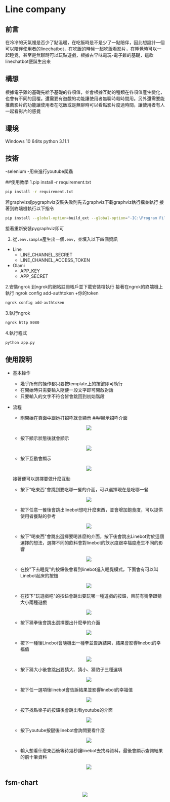 # Line company

## 前言
在冷冷的天氣裡是否少了點溫暖，在吃飯時是不是少了一點陪伴，因此想設計一個可以陪伴使用者的linechatbot，在吃飯的時候一起吃飯看影片，在睡覺時可以一起睡覺，甚至是無聊時可以玩點遊戲，根據古早味電玩-電子雞的基礎，這款linechatbot便誕生出來

## 構想
根據電子雞的基礎先給予基礎的各項值，並會根據互動的種類在各項值產生變化，也會有不同的回覆。還需要有遊戲的功能讓使用者無聊時殺時間用。另外還需要能推薦影片的功能讓使用者在吃飯或是無聊時可以看點影片度過時間，讓使用者有人一起看影片的感覺

## 環境
Windows 10 64its
python 3.11.1

## 技術
-selenium
    -用來進行youtube爬蟲

##使用教學
1.pip install -r requirement.txt
```sh
pip install -r requirement.txt
```

若graphviz或pygraphviz安裝失敗則先去graphviz下載graphviz執行檔並執行 
接著到終端機執行以下指令
```sh
pip install --global-option=build_ext --global-option="-IC:\Program Files\Graphviz\include" --global-option="-LC:\Program Files\Graphviz\lib" pygraphviz
```

接著重新安裝pygraphviz即可

3. 從`.env.sample`產生出一個`.env`，並填入以下四個資訊

- Line
    - LINE_CHANNEL_SECRET
    - LINE_CHANNEL_ACCESS_TOKEN
- Olami
    - APP_KEY
    - APP_SECRET

2.安裝ngrok
到ngrok的網站註冊帳戶並下載安裝檔執行
接著在ngrok的終端機上執行
ngrok config add-authtoken +你的token
```sh
ngrok config add-authtoken
```

3.執行ngrok
```sh
ngrok http 8080
```

4.執行程式
```sh
python app.py
```

## 使用說明
- 基本操作
    - 幾乎所有的操作都只要按template上的按鍵即可執行
    - 在開始時只需要輸入隨便一段文字即可開啟對話
    - 只要輸入的文字不符合皆會跳回到初始階段

- 流程
    - 剛開始在頁面中跟她打招呼就會顯示
    ###顯示招呼介面
    <p align=center>
        <img src="img/decision.jpg">
    </p>
    
    - 按下顯示狀態後就會顯示
    <p align=center>
        <img src="img/show_situation.jpg">
    </p>
    
    - 按下互動會顯示
    <p align=center>
        <img src="img/interaction.jpg">
    </p>
    
    接著便可以選擇要做什麼互動
    - 按下"吃東西"會跳到要吃哪一餐的介面，可以選擇現在是吃哪一餐
    <p align=center>
        <img src="img/choose_eat.jpg">
    </p>
    
    - 按下任意一餐後會跳出linebot想吃什麼東西，並會增加飽食度，可以提供使用者餐點的參考
    <p align=center>
        <img src="img/eat.jpg">
    </p>
    
    - 按下"喝東西"會跳出選擇要喝甚麼的介面，按下後會跳出Linebot對於這個選擇的想法，選擇不同的飲料會對linebot的飲水度跟幸福度產生不同的影響
    <p align=center>
        <img src="img/choose_drink.jpg">
    </p>
    
    - 在按"下去睡覺"的按鈕後會看到linebot進入睡覺模式，下面會有可以叫Linebot起床的按鈕
    <p align=center>
        <img src="img/drink.jpg">
    </p>
    
    - 在按下"玩遊戲吧"的按鈕會跳出要玩哪一種遊戲的按鈕，目前有猜拳跟猜大小兩種遊戲
    <p align=center>
        <img src="img/choose_play.jpg">
    </p>
    
    - 按下猜拳後會跳出選擇要出什麼拳的介面
    <p align=center>
        <img src="img/shoot.jpg">
    </p>
    
    - 按下一種後Linebot會隨機出一種拳並告訴結果，結果會影響linebot的幸福值
    <p align=center>
        <img src="img/shoot_result.jpg">
    </p>
    
    - 按下猜大小後會跳出要猜大、猜小、猜豹子三種選項
    <p align=center>
        <img src="img/shake.jpg">
    </p>
    
    - 按下任一選項後linebot會告訴結果並影響linebot的幸福值
    <p align=center>
        <img src="img/shake_result.jpg">
    </p>
    
    - 按下找點樂子的按鈕後會跳出看youtube的介面
    <p align=center>
        <img src="img/youtube.jpg">
    </p>
    
    - 按下youtube按鍵後linebot會詢問要看什麼
    <p align=center>
        <img src="img/to_search.jpg">
    </p>
    
    - 輸入想看什麼東西後等待幾秒讓linebot去找尋資料，最後會顯示查詢結果的前十筆資料
    <p align=center>
        <img src="img/search.jpg">
    </p>

## fsm-chart
<p align=center>
    <img src="img/fsm.jpg">
</p>
